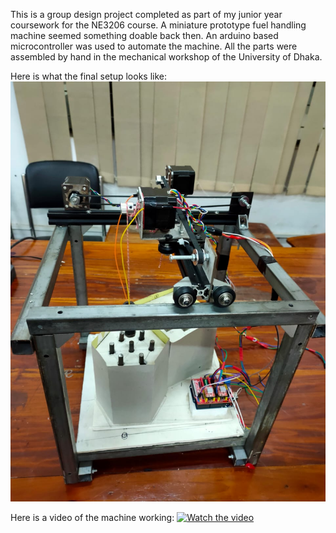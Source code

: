 This is a group design project completed as part of my junior year coursework for the NE3206 course. A miniature prototype fuel handling machine seemed something doable back then.
An arduino based microcontroller was used to automate the machine. All the parts were assembled by hand in the mechanical workshop of the University of Dhaka.

Here is what the final setup looks like:
[![Watch the video](https://github.com/not-fahim/mofes/blob/master/Final%20setup.jpg)](https://github.com/not-fahim/mofes/blob/master/Working.gif)

Here is a video of the machine working:
[![Watch the video](https://github.com/not-fahim/mofes/blob/master/working.gif)](https://github.com/not-fahim/mofes/blob/master/Working.gif)
